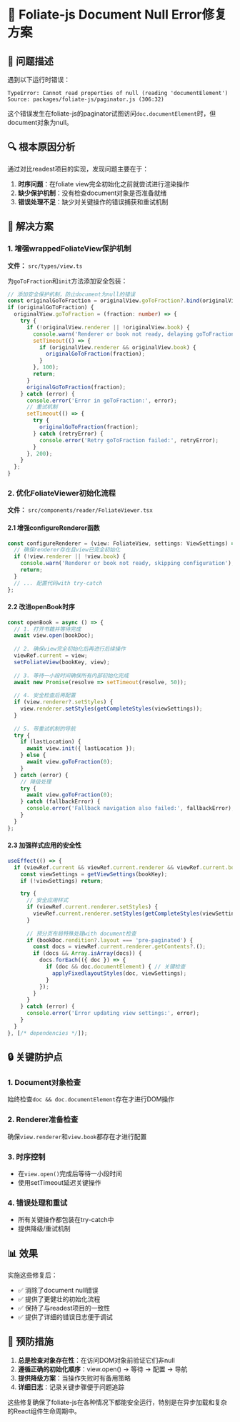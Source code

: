 # 🔧 Foliate-js Document Null Error修复方案

## 🚨 问题描述

遇到以下运行时错误：
```
TypeError: Cannot read properties of null (reading 'documentElement')
Source: packages/foliate-js/paginator.js (306:32)
```

这个错误发生在foliate-js的paginator试图访问`doc.documentElement`时，但document对象为null。

## 🔍 根本原因分析

通过对比readest项目的实现，发现问题主要在于：

1. **时序问题**：在foliate view完全初始化之前就尝试进行渲染操作
2. **缺少保护机制**：没有检查document对象是否准备就绪
3. **错误处理不足**：缺少对关键操作的错误捕获和重试机制

## 🚀 解决方案

### 1. 增强wrappedFoliateView保护机制

**文件：** `src/types/view.ts`

为`goToFraction`和`init`方法添加安全包装：

```typescript
// 添加安全保护机制，防止document为null的错误
const originalGoToFraction = originalView.goToFraction?.bind(originalView);
if (originalGoToFraction) {
  originalView.goToFraction = (fraction: number) => {
    try {
      if (!originalView.renderer || !originalView.book) {
        console.warn('Renderer or book not ready, delaying goToFraction');
        setTimeout(() => {
          if (originalView.renderer && originalView.book) {
            originalGoToFraction(fraction);
          }
        }, 100);
        return;
      }
      originalGoToFraction(fraction);
    } catch (error) {
      console.error('Error in goToFraction:', error);
      // 重试机制
      setTimeout(() => {
        try {
          originalGoToFraction(fraction);
        } catch (retryError) {
          console.error('Retry goToFraction failed:', retryError);
        }
      }, 200);
    }
  };
}
```

### 2. 优化FoliateViewer初始化流程

**文件：** `src/components/reader/FoliateViewer.tsx`

#### 2.1 增强configureRenderer函数
```typescript
const configureRenderer = (view: FoliateView, settings: ViewSettings) => {
  // 确保renderer存在且view已完全初始化
  if (!view.renderer || !view.book) {
    console.warn('Renderer or book not ready, skipping configuration');
    return;
  }
  // ... 配置代码with try-catch
};
```

#### 2.2 改进openBook时序
```typescript
const openBook = async () => {
  // 1. 打开书籍并等待完成
  await view.open(bookDoc);
  
  // 2. 确保view完全初始化后再进行后续操作
  viewRef.current = view;
  setFoliateView(bookKey, view);
  
  // 3. 等待一小段时间确保所有内部初始化完成
  await new Promise(resolve => setTimeout(resolve, 50));
  
  // 4. 安全检查后再配置
  if (view.renderer?.setStyles) {
    view.renderer.setStyles(getCompleteStyles(viewSettings));
  }
  
  // 5. 带重试机制的导航
  try {
    if (lastLocation) {
      await view.init({ lastLocation });
    } else {
      await view.goToFraction(0);
    }
  } catch (error) {
    // 降级处理
    try {
      await view.goToFraction(0);
    } catch (fallbackError) {
      console.error('Fallback navigation also failed:', fallbackError);
    }
  }
};
```

#### 2.3 加强样式应用的安全性
```typescript
useEffect(() => {
  if (viewRef.current && viewRef.current.renderer && viewRef.current.book) {
    const viewSettings = getViewSettings(bookKey);
    if (!viewSettings) return;

    try {
      // 安全应用样式
      if (viewRef.current.renderer.setStyles) {
        viewRef.current.renderer.setStyles(getCompleteStyles(viewSettings));
      }
      
      // 预分页布局特殊处理with document检查
      if (bookDoc.rendition?.layout === 'pre-paginated') {
        const docs = viewRef.current.renderer.getContents?.();
        if (docs && Array.isArray(docs)) {
          docs.forEach(({ doc }) => {
            if (doc && doc.documentElement) { // 关键检查
              applyFixedlayoutStyles(doc, viewSettings);
            }
          });
        }
      }
    } catch (error) {
      console.error('Error updating view settings:', error);
    }
  }
}, [/* dependencies */]);
```

## 🔒 关键防护点

### 1. Document对象检查
始终检查`doc && doc.documentElement`存在才进行DOM操作

### 2. Renderer准备检查
确保`view.renderer`和`view.book`都存在才进行配置

### 3. 时序控制
- 在`view.open()`完成后等待一小段时间
- 使用setTimeout延迟关键操作

### 4. 错误处理和重试
- 所有关键操作都包装在try-catch中
- 提供降级/重试机制

## 📊 效果

实施这些修复后：
- ✅ 消除了document null错误
- ✅ 提供了更健壮的初始化流程
- ✅ 保持了与readest项目的一致性
- ✅ 提供了详细的错误日志便于调试

## 🎯 预防措施

1. **总是检查对象存在性**：在访问DOM对象前验证它们非null
2. **遵循正确的初始化顺序**：view.open() → 等待 → 配置 → 导航
3. **提供降级方案**：当操作失败时有备用策略
4. **详细日志**：记录关键步骤便于问题追踪

这些修复确保了foliate-js在各种情况下都能安全运行，特别是在异步加载和复杂的React组件生命周期中。